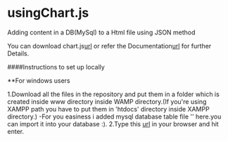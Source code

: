 # usingChart.js
Adding content in a DB(MySql) to a Html file using JSON method


You can download chart.js[url](http://www.chartjs.org/) or refer the Documentation[url](http://www.chartjs.org/docs/#getting-started) for further Details.

####Instructions to set up locally

**For windows users

1.Download all the files in the repository and put them in a folder which is created inside www directory inside WAMP directory.(If you're using XAMPP path you have to put them in 'htdocs' directory inside XAMPP directory.)
  -For you easiness i added mysql database table file '' here.you can import it into your database :).
2.Type this [url](http://localhost/using_chart.js/usingChartJS.html) in your browser and hit enter.
